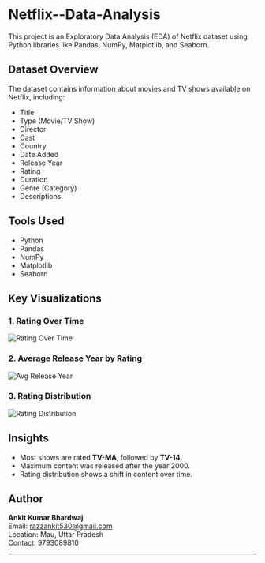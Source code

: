 # Netflix--Data-Analysis

This project is an Exploratory Data Analysis (EDA) of Netflix dataset using Python libraries like Pandas, NumPy, Matplotlib, and Seaborn.

## Dataset Overview

The dataset contains information about movies and TV shows available on Netflix, including:
- Title
- Type (Movie/TV Show)
- Director
- Cast
- Country
- Date Added
- Release Year
- Rating
- Duration
- Genre (Category)
- Descriptions 

## Tools Used
- Python
- Pandas
- NumPy
- Matplotlib
- Seaborn

## Key Visualizations

### 1. Rating Over Time
![Rating Over Time](/storage/emulated/0/DCIM/Camera/Screenshot_2025_0410_015205.png)

### 2. Average Release Year by Rating
![Avg Release Year](/storage/emulated/0/DCIM/Camera/Screenshot_2025_0410_013146.png)

### 3. Rating Distribution
![Rating Distribution](/storage/emulated/0/DCIM/Camera/Screenshot_2025_0410_015205.png)

## Insights
- Most shows are rated **TV-MA**, followed by **TV-14**.
- Maximum content was released after the year 2000.
- Rating distribution shows a shift in content over time.

## Author

**Ankit Kumar Bhardwaj**  
Email: razzankit530@gmail.com  
Location: Mau, Uttar Pradesh  
Contact: 9793089810

---

